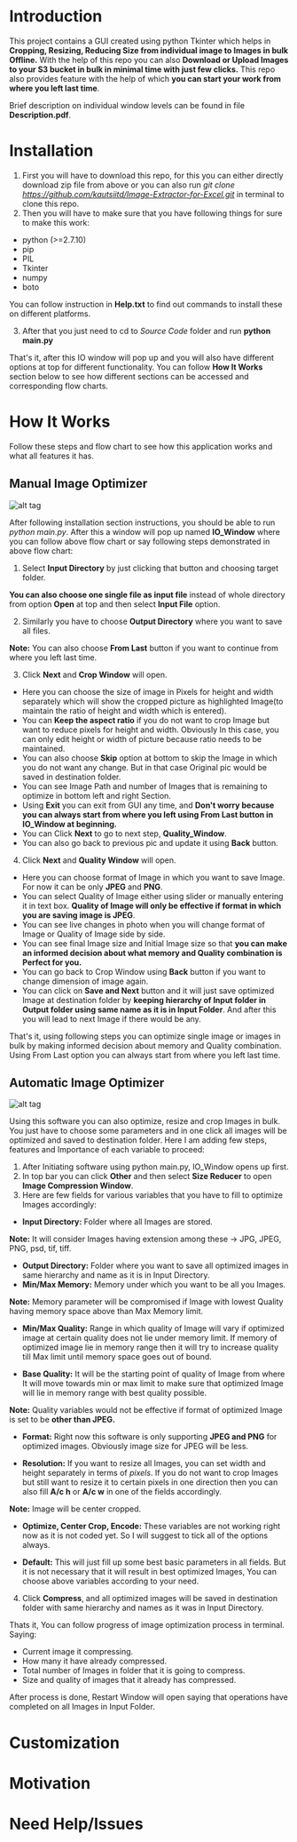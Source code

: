# Introduction

This project contains a GUI created using python Tkinter which helps in **Cropping, Resizing, Reducing Size from individual image to Images in bulk Offline.** With the help of this repo you can also **Download or Upload Images to your S3 bucket in bulk in minimal time with just few clicks.** This repo also provides feature with the help of which **you can start your work from where you left last time**.

Brief description on individual window levels can be found in file **Description.pdf**.

# Installation

1. First you will have to download this repo, for this you can either directly download zip file from above or you can also run *git clone https://github.com/kautsiitd/Image-Extractor-for-Excel.git* in terminal to clone this repo.
2. Then you will have to make sure that you have following things for sure to make this work:
  * python (>=2.7.10)
  * pip
  * PIL
  * Tkinter
  * numpy
  * boto

  You can follow instruction in **Help.txt** to find out commands to install these on different platforms.

3. After that you just need to cd to *Source Code* folder and run **python main.py**

That's it, after this IO window will pop up and you will also have different options at top for different functionality. You can follow **How It Works** section below to see how different sections can be accessed and corresponding flow charts.

# How It Works
Follow these steps and flow chart to see how this application works and what all features it has.

## Manual Image Optimizer

![alt tag](https://github.com/kautsiitd/Image-Optimizer/blob/master/Readme%20Images/Single_Image_FlowChart.png)

After following installation section instructions, you should be able to run *python main.py*. After this a window will pop up named **IO_Window** where you can follow above flow chart or say following steps demonstrated in above flow chart:
1. Select **Input Directory** by just clicking that button and choosing target folder.

**You can also choose one single file as input file** instead of whole directory from option **Open** at top and then select **Input File** option.

2. Similarly you have to choose **Output Directory** where you want to save all files.

**Note:** You can also choose **From Last** button if you want to continue from where you left last time.

3. Click **Next** and **Crop Window** will open.
  * Here you can choose the size of image in Pixels for height and width separately which will show the cropped picture as highlighted Image(to maintain the ratio of height and width which is entered).
  * You can **Keep the aspect ratio** if you do not want to crop Image but want to reduce pixels for height and width. Obviously In this case, you can only edit height or width of picture because ratio needs to be maintained.
  * You can also choose **Skip** option at bottom to skip the Image in which you do not want any change. But in that case Original pic would be saved in destination folder.
  * You can see Image Path and number of Images that is remaining to optimize in bottom left and right Section.
  * Using **Exit** you can exit from GUI any time, and **Don't worry because you can always start from where you left using From Last button in IO_Window at beginning.**
  * You can Click **Next** to go to next step, **Quality_Window**.
  * You can also go back to previous pic and update it using **Back** button.

4. Click **Next** and **Quality Window** will open.
  * Here you can choose format of Image in which you want to save Image. For now it can be only **JPEG** and **PNG**.
  * You can select Quality of Image either using slider or manually entering it in text box. **Quality of Image will only be effective if format in which you are saving image is JPEG**.
  * You can see live changes in photo when you will change format of Image or Quality of Image side by side.
  * You can see final Image size and Initial Image size so that **you can make an informed decision about what memory and Quality combination is Perfect for you.**
  * You can go back to Crop Window using **Back** button if you want to change dimension of image again.
  * You can click on **Save and Next** button and it will just save optimized Image at destination folder by **keeping hierarchy of Input folder in Output folder using same name as it is in Input Folder**. And after this you will lead to next Image if there would be any.

That's it, using following steps you can optimize single image or images in bulk by making informed decision about memory and Quality combination. Using From Last option you can always start from where you left last time.

## Automatic Image Optimizer

![alt tag](https://github.com/kautsiitd/Image-Optimizer/blob/master/Readme%20Images/BulkResizing_Image_FlowChart.png)

Using this software you can also optimize, resize and crop Images in bulk. You just have to choose some parameters and in one click all images will be optimized and saved to destination folder. Here I am adding few steps, features and Importance of each variable to proceed:

1. After Initiating software using python main.py, IO_Window opens up first.
2. In top bar you can click **Other** and then select **Size Reducer** to open **Image Compression Window**.
3. Here are few fields for various variables that you have to fill to optimize Images accordingly:
  * **Input Directory:** Folder where all Images are stored.

  **Note:** It will consider Images having extension among these -> JPG, JPEG, PNG, psd, tif, tiff.

  * **Output Directory:** Folder where you want to save all optimized images in same hierarchy and name as it is in Input Directory.
  * **Min/Max Memory:** Memory under which you want to be all you Images.

  **Note:** Memory parameter will be compromised if Image with lowest Quality having memory space above than Max Memory limit.

  * **Min/Max Quality:** Range in which quality of Image will vary if optimized image at certain quality does not lie under memory limit. If memory of optimized image lie in memory range then it will try to increase quality till Max limit until memory space goes out of bound.

  * **Base Quality:** It will be the starting point of quality of Image from where It will move towards min or max limit to make sure that optimized Image will lie in memory range with best quality possible.

  **Note:** Quality variables would not be effective if format of optimized Image is set to be **other than JPEG.**

  * **Format:** Right now this software is only supporting **JPEG and PNG** for optimized images. Obviously image size for JPEG will be less.

  * **Resolution:** If you want to resize all Images, you can set width and height separately in terms of *pixels*. If you do not want to crop Images but still want to resize it to certain pixels in one direction then you can also fill **A/c h** or **A/c w** in one of the fields accordingly.

  **Note:** Image will be center cropped.

  * **Optimize, Center Crop, Encode:** These variables are not working right now as it is not coded yet. So I will suggest to tick all of the options always.

  * **Default:** This will just fill up some best basic parameters in all fields. But it is not necessary that it will result in best optimized Images, You can choose above variables according to your need.

4. Click **Compress**, and all optimized images will be saved in destination folder with same hierarchy and names as it was in Input Directory.

Thats it, You can follow progress of image optimization process in terminal. Saying:
* Current image it compressing.
* How many it have already compressed.
* Total number of Images in folder that it is going to compress.
* Size and quality of images that it already has compressed.

After process is done, Restart Window will open saying that operations have completed on all Images in Input Folder.

# Customization


# Motivation


# Need Help/Issues
